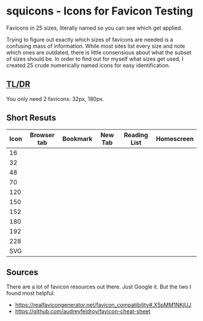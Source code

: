 # squicons - Icons for Favicon Testing

Favicons in 25 sizes, literally named so you can see which get applied.

Trying to figure out exactly which sizes of favicons are needed is a confusing mass of information. While most sites list every size and note which ones are outdated, there is little consensious about what the subset of sizes should be. In order to find out for myself what sizes get used, I created 25 crude numerically named icons for easy identification.

## <abbr title="Too long, didn't read">TL/DR</abbr>

You only need 2 favicons: 32px, 180px.

## Short Resuts

| Icon | Browser tab | Bookmark | New Tab | Reading List | Homescreen |
|---|---|---|---|---|---|
| 16 |
| 32 |
| 48 |
| 70 |
| 120 |
| 150 |
| 152 |
| 180 |
| 192 |
| 228 |
| SVG |


## Sources

There are a lot of favicon resources out there. Just Google it. But the two I found most helpful:

- https://realfavicongenerator.net/favicon_compatibility#.X5pMM1NKjUJ
- https://github.com/audreyfeldroy/favicon-cheat-sheet
